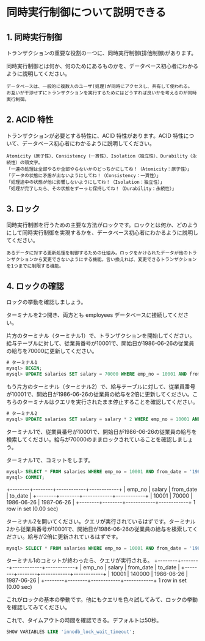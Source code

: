 # 同時実行制御について説明できる


## 1. 同時実行制御

トランザクションの重要な役割の一つに、同時実行制御(排他制御)があります。

同時実行制御とは何か、何のためにあるものかを、データベース初心者にわかるように説明してください。

```
データベースは、一般的に複数人のユーザ(処理)が同時にアクセスし、共有して使われる。
お互いが干渉せずにトランザクションを実行するためにはどうすれば良いかを考えるのが同時実行制御。

```

## 2. ACID 特性

トランザクションが必要とする特性に、ACID 特性があります。ACID 特性について、データベース初心者にわかるように説明してください。

```
Atomicity（原子性）、Consistency（一貫性）、Isolation（独立性）、Durability（永続性）の頭文字。
「一連の処理は全部やるか全部やらないかのどっちかにしてね！（Atomicity：原子性）」
「データの状態に矛盾が出ないようにしてね！（Consistency：一貫性）」
「処理途中の状態が他に影響しないようにしてね！（Isolation：独立性）」
「処理が完了したら、その状態をずーっと保持してね！（Durability：永続性）」
```

## 3. ロック

同時実行制御を行うための主要な方法がロックです。ロックとは何か、どのようにして同時実行制御を実現するかを、データベース初心者にわかるように説明してください。

```
あるデータに対する更新処理を制御するための仕組み。ロックをかけられたデータが他のトランザクションから変更できないようにする機能。言い換えれば、変更できるトランザクションを1つまでに制限する機能。
```

## 4. ロックの確認

ロックの挙動を確認しましょう。

ターミナルを2つ開き、両方とも employees データベースに接続してください。

片方のターミナル（ターミナル1）で、トランザクションを開始してください。給与テーブルに対して、従業員番号が10001で、開始日が1986-06-26の従業員の給与を70000に更新してください。

```sql
# ターミナル1
mysql> BEGIN;
mysql> UPDATE salaries SET salary = 70000 WHERE emp_no = 10001 AND from_date = '1986-06-26';
```

もう片方のターミナル（ターミナル2）で、給与テーブルに対して、従業員番号が10001で、開始日が1986-06-26の従業員の給与を2倍に更新してください。こちらのターミナルはクエリを実行されたまま停止することを確認してください。

```sql
# ターミナル2
mysql> UPDATE salaries SET salary = salary * 2 WHERE emp_no = 10001 AND from_date = '1986-06-26';
```

ターミナル1で、従業員番号が10001で、開始日が1986-06-26の従業員の給与を検索してください。給与が70000のままロックされていることを確認しましょう。

ターミナル1で、コミットをします。

``` sql
mysql> SELECT * FROM salaries WHERE emp_no = 10001 AND from_date = '1986-06-26';
mysql> COMMIT;
```

+--------+--------+------------+------------+
| emp_no | salary | from_date  | to_date    |
+--------+--------+------------+------------+
|  10001 |  70000 | 1986-06-26 | 1987-06-26 |
+--------+--------+------------+------------+
1 row in set (0.00 sec)


ターミナル2を開いてください。クエリが実行されているはずです。ターミナル2から従業員番号が10001で、開始日が1986-06-26の従業員の給与を検索してください。給与が2倍に更新されているはずです。

``` sql
mysql> SELECT * FROM salaries WHERE emp_no = 10001 AND from_date = '1986-06-26';
```

ターミナル1のコミットが終わったら、クエリが実行される。
+--------+--------+------------+------------+
| emp_no | salary | from_date  | to_date    |
+--------+--------+------------+------------+
|  10001 | 140000 | 1986-06-26 | 1987-06-26 |
+--------+--------+------------+------------+
1 row in set (0.00 sec)


これがロックの基本の挙動です。他にもクエリを色々試してみて、ロックの挙動を確認してみてください。


これで、タイムアウトの時間を確認できる。デフォルトは50秒。
```sql
SHOW VARIABLES LIKE 'innodb_lock_wait_timeout';
```
